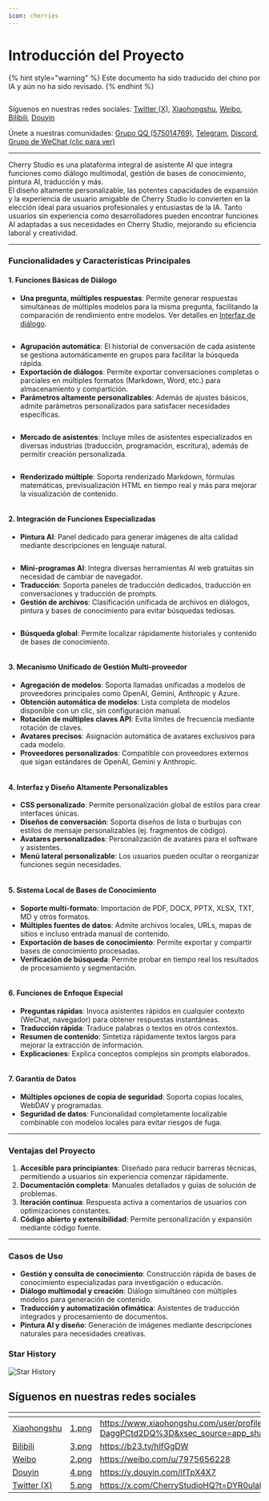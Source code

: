 ```yaml
---
icon: cherries
---
```

# Introducción del Proyecto


{% hint style="warning" %}
Este documento ha sido traducido del chino por IA y aún no ha sido revisado.
{% endhint %}




<figure><img src=".gitbook/assets/docs-readme-banner1.png" alt=""><figcaption></figcaption></figure>

Síguenos en nuestras redes sociales: [Twitter (X)](https://x.com/CherryStudioHQ), [Xiaohongshu](https://www.xiaohongshu.com/user/profile/662b6853000000000b031d9a), [Weibo](https://weibo.com/u/7975656228), [Bilibili](https://space.bilibili.com/3546657515898892), [Douyin](https://www.douyin.com/user/MS4wLjABAAAAmw9A54m5J0hHVMQY5eGrVJ-EHDoOS0hgJ6M1F9MN2Tn2V163A0xrC4_KVzfmQSxC)

Únete a nuestras comunidades: [Grupo QQ (575014769)](https://qm.qq.com/q/lo0D4qVZKi), [Telegram](https://t.me/CherryStudioAI), [Discord](https://discord.gg/wez8HtpxqQ), [Grupo de WeChat (clic para ver)](https://www.cherry-ai.com/#Community)

***

Cherry Studio es una plataforma integral de asistente AI que integra funciones como diálogo multimodal, gestión de bases de conocimiento, pintura AI, traducción y más.\
El diseño altamente personalizable, las potentes capacidades de expansión y la experiencia de usuario amigable de Cherry Studio lo convierten en la elección ideal para usuarios profesionales y entusiastas de la IA. Tanto usuarios sin experiencia como desarrolladores pueden encontrar funciones AI adaptadas a sus necesidades en Cherry Studio, mejorando su eficiencia laboral y creatividad.

***

### **Funcionalidades y Características Principales**

#### **1. Funciones Básicas de Diálogo**

* **Una pregunta, múltiples respuestas**: Permite generar respuestas simultáneas de múltiples modelos para la misma pregunta, facilitando la comparación de rendimiento entre modelos. Ver detalles en [Interfaz de diálogo](cherrystudio/preview/chat.md).

<figure><img src=".gitbook/assets/docs-readme-1 (1).png" alt=""><figcaption></figcaption></figure>

* **Agrupación automática**: El historial de conversación de cada asistente se gestiona automáticamente en grupos para facilitar la búsqueda rápida.
* **Exportación de diálogos**: Permite exportar conversaciones completas o parciales en múltiples formatos (Markdown, Word, etc.) para almacenamiento y compartición.
* **Parámetros altamente personalizables**: Además de ajustes básicos, admite parámetros personalizados para satisfacer necesidades específicas.

<figure><img src=".gitbook/assets/docs-readme-2 (2).png" alt=""><figcaption></figcaption></figure>

* **Mercado de asistentes**: Incluye miles de asistentes especializados en diversas industrias (traducción, programación, escritura), además de permitir creación personalizada.

<figure><img src=".gitbook/assets/docs-readme-4.png" alt=""><figcaption></figcaption></figure>

* **Renderizado múltiple**: Soporta renderizado Markdown, fórmulas matemáticas, previsualización HTML en tiempo real y más para mejorar la visualización de contenido.

<figure><img src=".gitbook/assets/docs-readme-3 (1).png" alt=""><figcaption></figcaption></figure>

#### **2. Integración de Funciones Especializadas**

* **Pintura AI**: Panel dedicado para generar imágenes de alta calidad mediante descripciones en lenguaje natural.

<figure><img src=".gitbook/assets/docs-readme-5.png" alt=""><figcaption></figcaption></figure>

* **Mini-programas AI**: Integra diversas herramientas AI web gratuitas sin necesidad de cambiar de navegador.
* **Traducción**: Soporta paneles de traducción dedicados, traducción en conversaciones y traducción de prompts.
* **Gestión de archivos**: Clasificación unificada de archivos en diálogos, pintura y bases de conocimiento para evitar búsquedas tediosas.

<figure><img src=".gitbook/assets/docs-readme-6.png" alt=""><figcaption></figcaption></figure>

* **Búsqueda global**: Permite localizar rápidamente historiales y contenido de bases de conocimiento.

<figure><img src=".gitbook/assets/docs-readme-7.png" alt=""><figcaption></figcaption></figure>

#### **3. Mecanismo Unificado de Gestión Multi-proveedor**

* **Agregación de modelos**: Soporta llamadas unificadas a modelos de proveedores principales como OpenAI, Gemini, Anthropic y Azure.
* **Obtención automática de modelos**: Lista completa de modelos disponible con un clic, sin configuración manual.
* **Rotación de múltiples claves API**: Evita límites de frecuencia mediante rotación de claves.
* **Avatares precisos**: Asignación automática de avatares exclusivos para cada modelo.
* **Proveedores personalizados**: Compatible con proveedores externos que sigan estándares de OpenAI, Gemini y Anthropic.

<figure><img src=".gitbook/assets/docs-readme-8.png" alt=""><figcaption></figcaption></figure>

#### **4. Interfaz y Diseño Altamente Personalizables**

* **CSS personalizado**: Permite personalización global de estilos para crear interfaces únicas.
* **Diseños de conversación**: Soporta diseños de lista o burbujas con estilos de mensaje personalizables (ej. fragmentos de código).
* **Avatares personalizados**: Personalización de avatares para el software y asistentes.
* **Menú lateral personalizable**: Los usuarios pueden ocultar o reorganizar funciones según necesidades.

<figure><img src=".gitbook/assets/docs-readme-9.png" alt=""><figcaption></figcaption></figure>

#### **5. Sistema Local de Bases de Conocimiento**

* **Soporte multi-formato**: Importación de PDF, DOCX, PPTX, XLSX, TXT, MD y otros formatos.
* **Múltiples fuentes de datos**: Admite archivos locales, URLs, mapas de sitios e incluso entrada manual de contenido.
* **Exportación de bases de conocimiento**: Permite exportar y compartir bases de conocimiento procesadas.
* **Verificación de búsqueda**: Permite probar en tiempo real los resultados de procesamiento y segmentación.

<figure><img src=".gitbook/assets/docs-readme-10.png" alt=""><figcaption></figcaption></figure>

#### **6. Funciones de Enfoque Especial**

* **Preguntas rápidas**: Invoca asistentes rápidos en cualquier contexto (WeChat, navegador) para obtener respuestas instantáneas.
* **Traducción rápida**: Traduce palabras o textos en otros contextos.
* **Resumen de contenido**: Sintetiza rápidamente textos largos para mejorar la extracción de información.
* **Explicaciones**: Explica conceptos complejos sin prompts elaborados.

<figure><img src=".gitbook/assets/docs-readme-11.png" alt=""><figcaption></figcaption></figure>

#### **7. Garantía de Datos**

* **Múltiples opciones de copia de seguridad**: Soporta copias locales, WebDAV y programadas.
* **Seguridad de datos**: Funcionalidad completamente localizable combinable con modelos locales para evitar riesgos de fuga.

***

### **Ventajas del Proyecto**

1. **Accesible para principiantes**: Diseñado para reducir barreras técnicas, permitiendo a usuarios sin experiencia comenzar rápidamente.
2. **Documentación completa**: Manuales detallados y guías de solución de problemas.
3. **Iteración continua**: Respuesta activa a comentarios de usuarios con optimizaciones constantes.
4. **Código abierto y extensibilidad**: Permite personalización y expansión mediante código fuente.

***

### **Casos de Uso**

* **Gestión y consulta de conocimiento**: Construcción rápida de bases de conocimiento especializadas para investigación o educación.
* **Diálogo multimodal y creación**: Diálogo simultáneo con múltiples modelos para generación de contenido.
* **Traducción y automatización ofimática**: Asistentes de traducción integrados y procesamiento de documentos.
* **Pintura AI y diseño**: Generación de imágenes mediante descripciones naturales para necesidades creativas.

### Star History

![Star History](https://urlscan.io/liveshot/?width=1300\&height=620\&url=https://cherrystarhistory.ocool.online/)

## Síguenos en nuestras redes sociales

<table data-view="cards"><thead><tr><th></th><th data-hidden data-card-cover data-type="files"></th><th data-hidden data-card-target data-type="content-ref"></th></tr></thead><tbody><tr><td><a href="https://www.xiaohongshu.com/user/profile/662b6853000000000b031d9a?xsec_token=YB_1nKvlH4r5hPYVVbbsNHF8Y6n6AKlm5-DaggPCtd2DQ%3D&#x26;xsec_source=app_share&#x26;xhsshare=CopyLink&#x26;appuid=662b6853000000000b031d9a&#x26;apptime=1738627324&#x26;share_id=ace5db41b5954fab8d98a2a7865a62bc&#x26;share_channel=copy_link">Xiaohongshu</a></td><td><a href=".gitbook/assets/1.png">1.png</a></td><td><a href="https://www.xiaohongshu.com/user/profile/662b6853000000000b031d9a?xsec_token=YB_1nKvlH4r5hPYVVbbsNHF8Y6n6AKlm5-DaggPCtd2DQ%3D&#x26;xsec_source=app_share&#x26;xhsshare=CopyLink&#x26;appuid=662b6853000000000b031d9a&#x26;apptime=1738627324&#x26;share_id=ace5db41b5954fab8d98a2a7865a62bc&#x26;share_channel=copy_link">https://www.xiaohongshu.com/user/profile/662b6853000000000b031d9a?xsec_token=YB_1nKvlH4r5hPYVVbbsNHF8Y6n6AKlm5-DaggPCtd2DQ%3D&#x26;xsec_source=app_share&#x26;xhsshare=CopyLink&#x26;appuid=662b6853000000000b031d9a&#x26;apptime=1738627324&#x26;share_id=ace5db41b5954fab8d98a2a7865a62bc&#x26;share_channel=copy_link</a></td></tr><tr><td><a href="https://b23.tv/hIfGgDW">Bilibili</a></td><td><a href=".gitbook/assets/3.png">3.png</a></td><td><a href="https://b23.tv/hIfGgDW">https://b23.tv/hIfGgDW</a></td></tr><tr><td><a href="https://weibo.com/u/7975656228">Weibo</a></td><td><a href=".gitbook/assets/2.png">2.png</a></td><td><a href="https://weibo.com/u/7975656228">https://weibo.com/u/7975656228</a></td></tr><tr><td><a href="https://v.douyin.com/ifTpX4X7">Douyin</a></td><td><a href=".gitbook/assets/4.png">4.png</a></td><td><a href="https://v.douyin.com/ifTpX4X7">https://v.douyin.com/ifTpX4X7</a></td></tr><tr><td><a href="https://x.com/CherryStudioHQ?t=DYR0ulaLur-bO4Us3bG79A&#x26;s=05">Twitter (X)</a></td><td><a href=".gitbook/assets/5.png">5.png</a></td><td><a href="https://x.com/CherryStudioHQ?t=DYR0ulaLur-bO4Us3bG79A&#x26;s=05">https://x.com/CherryStudioHQ?t=DYR0ulaLur-bO4Us3bG79A&#x26;s=05</a></td></tr></tbody></table>